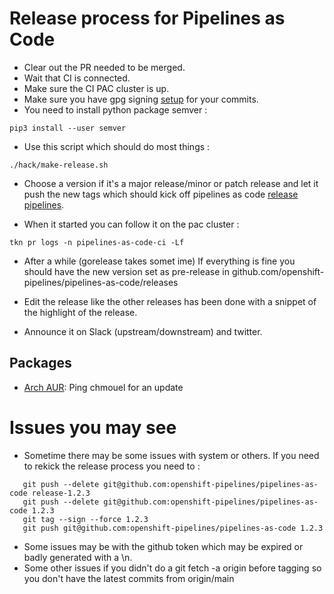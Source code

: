 # Release process for Pipelines as Code

* Clear out the PR needed to be merged.
* Wait that CI is connected.
* Make sure the CI PAC cluster is up.
* Make sure you have gpg signing [setup](https://docs.github.com/en/authentication/managing-commit-signature-verification/about-commit-signature-verification) for your commits.
* You need to install python package semver :

```
pip3 install --user semver
```

* Use this script which should do most things : 

```
./hack/make-release.sh
```

* Choose a version if it's a major release/minor or patch release and let it push the new tags which should kick off pipelines as code [release pipelines](.tekton/release-pipeline.yaml).

* When it started you can follow it on the pac cluster : 

`tkn pr logs -n pipelines-as-code-ci -Lf`

* After a while (gorelease takes somet ime) If everything is fine you should
  have the new version set as pre-release in
  github.com/openshift-pipelines/pipelines-as-code/releases

* Edit the release like the other releases has been done with a snippet of the highlight of the release.

* Announce it on Slack (upstream/downstream)  and twitter.

## Packages

* [Arch AUR](https://aur.archlinux.org/packages/tkn-pac): Ping chmouel for an update

# Issues you may see 

* Sometime there may be some issues with system or others. If you need to rekick the release process you need to :

```shell
   git push --delete git@github.com:openshift-pipelines/pipelines-as-code release-1.2.3
   git push --delete git@github.com:openshift-pipelines/pipelines-as-code 1.2.3
   git tag --sign --force 1.2.3 
   git push git@github.com:openshift-pipelines/pipelines-as-code 1.2.3
```

* Some issues may be with the github token which may be expired or badly generated with a \n.
* Some other issues if you didn't do a git fetch -a origin before tagging so
  you don't have the latest commits from origin/main
